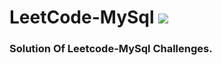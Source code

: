 # LeetCode-MySql                            <a href="https://hits.seeyoufarm.com"><img src="https://hits.seeyoufarm.com/api/count/incr/badge.svg?url=https%3A%2F%2Fgithub.com%2FShubham-Bhoite%2FLeetCode-MySql&count_bg=%23EB4BC3&title_bg=%23555555&icon=mysql.svg&icon_color=%232616AC&title=hits&edge_flat=false"/></a>

### Solution Of Leetcode-MySql Challenges.
